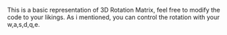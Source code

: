 This is a basic representation of 3D Rotation Matrix, feel free to modify the code to your likings. As i mentioned, you can control the rotation with your w,a,s,d,q,e.
